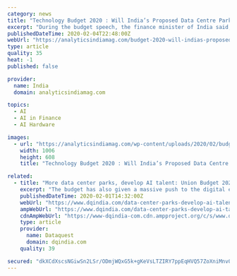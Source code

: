 ```yaml
---
category: news
title: "Technology Budget 2020 : Will India’s Proposed Data Centre Parks Boost AI Industry?"
excerpt: "During the budget speech, the finance minister of India said, “It is now a cliche—data is the new oil—and, indeed, analytics, AI, fintech and the internet of things (IoT) are quickly transforming the way we deal with our lives,” Sitharaman stated."
publishedDateTime: 2020-02-04T22:48:00Z
webUrl: "https://analyticsindiamag.com/budget-2020-will-indias-proposed-data-centre-hubs-add-strength-to-the-ai-industry/"
type: article
quality: 35
heat: -1
published: false

provider:
  name: India
  domain: analyticsindiamag.com

topics:
  - AI
  - AI in Finance
  - AI Hardware

images:
  - url: "https://analyticsindiamag.com/wp-content/uploads/2020/02/budget-2020-india-tech-ai-1.jpg"
    width: 1006
    height: 608
    title: "Technology Budget 2020 : Will India’s Proposed Data Centre Parks Boost AI Industry?"

related:
  - title: "More data center parks, develop AI talent: Union Budget 2020"
    excerpt: "The budget has also given a massive push to the digital economy recognizing how AI, IoT, 3D printing, drones, data storage ... This coupled with easy access to credit from banks & NBFCs should bring down credit costs in the medium term. For start-ups, considering the fact that in the initial years, one may not have adequate profit to avail ..."
    publishedDateTime: 2020-02-01T14:32:00Z
    webUrl: "https://www.dqindia.com/data-center-parks-develop-ai-talent-union-budget-2020/"
    ampWebUrl: "https://www.dqindia.com/data-center-parks-develop-ai-talent-union-budget-2020/amp/"
    cdnAmpWebUrl: "https://www-dqindia-com.cdn.ampproject.org/c/s/www.dqindia.com/data-center-parks-develop-ai-talent-union-budget-2020/amp/"
    type: article
    provider:
      name: Dataquest
      domain: dqindia.com
    quality: 39

secured: "dkXCdXscsNGiwSn2LSr/ODmjWQxG5k+gKeVsLTZIRY7ppEqHVQ57ZoXniMnv0BA3i7J2AtBZOJgyXfogZZisX7vD1lJ7Rk2IhTK0Kj1o1q5GlPEKXH74veNnOfYcIfPhSmXGw889pBve7Mgj4ng/+VjPXSRaRU0/k1iMvJoEO+F6Kn5/ekncj0AaboSW3J9qs5q4K1iz06dG1F2QnZ9lqfbVqqErpm3ogZHxx05vvcraT0qbx8NIrCjR8cCbfQWQq+jovvz7W42CgBuEqjM1m6eS+6AfML543ixc1DPleFkJz+H+yjAAYvojYP3HC+qncJMwDKz1PtVTEiZQHuuW891mqC2+1bJks6J9uScRkrMDuD5rLY0gmwO+Ml8NWmnfzn8/2b0jfMhMSHqWTVTBlhyAtUgnQ7YD5XynVX0e/Q7NjH6KXlLXyFXxwUmK1VFdMHSjIUK+wTC8oE9eC4tip5KCvedojqpc1xF88rI7G7U=;8kXPnRe/pxI6TI2V36+80w=="
---
```


